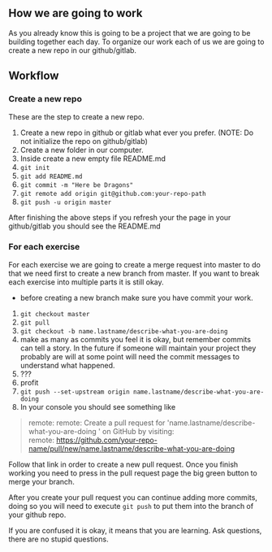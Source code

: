 ## How we are going to work

As you already know this is going to be a project that we are going to be building together each day. To organize our work each of us we are going to create a new repo in our github/gitlab.

## Workflow 

### Create a new repo

These are the step to create a new repo.
1. Create a new repo in github or gitlab what ever you prefer. (NOTE: Do not initialize the repo on github/gitlab)
1. Create a new folder in our computer.
1. Inside create a new empty file README.md
1. `git init`
1. `git add README.md`
1. `git commit -m "Here be Dragons"`
1. `git remote add origin git@github.com:your-repo-path`
1. `git push -u origin master`  

After finishing the above steps if you refresh your the page in your github/gitlab you should see the README.md

### For each exercise

For each exercise we are going to create a merge request into master to do that we need first to create a new branch from master.
If you want to break each exercise into multiple parts it is still okay.

* before creating a new branch make sure you have commit your work.
1. `git checkout master`
1. `git pull`
1. `git checkout -b name.lastname/describe-what-you-are-doing`
1.  make as many as commits you feel it is okay, but remember commits can tell a story. In the future if someone will maintain your project they probably are will at some point will need the commit messages to understand what happened. 
1. ???
1. profit
1. `git push --set-upstream origin name.lastname/describe-what-you-are-doing`
1. In your console you should see something like 
> remote: 
remote: Create a pull request for 'name.lastname/describe-what-you-are-doing ' on GitHub by visiting:  
remote:      https://github.com/your-repo-name/pull/new/name.lastname/describe-what-you-are-doing 

Follow that link in order to create a new pull request.
Once you finish working you need to press in the pull request page the big green button to merge your branch.

After you create your pull request you can continue adding more commits,
doing so you will need to execute `git push` to put them into the branch of your github repo.

If you are confused it is okay, it means that you are learning.
Ask questions, there are no stupid questions.
